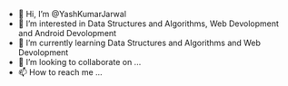- 👋 Hi, I’m @YashKumarJarwal
- 👀 I’m interested in Data Structures and Algorithms, Web Devolopment and Android Devolopment
- 🌱 I’m currently learning Data Structures and Algorithms and Web Devolopment
- 💞️ I’m looking to collaborate on ...
- 📫 How to reach me ...

<!---
YashKumarJarwal/YashKumarJarwal is a ✨ special ✨ repository because its `README.md` (this file) appears on your GitHub profile.
You can click the Preview link to take a look at your changes.
--->
